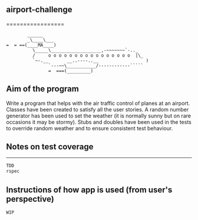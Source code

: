 ## airport-challenge ##
=================

```
        ______
        _\____\___
=  = ==(____MA____)
          \_____\___________________,-~~~~~~~`-.._
          /     o o o o o o o o o o o o o o o o  |\_
          `~-.__       __..----..__                  )
                `---~~\___________/------------`````
                =  ===(_________)

```

Aim of the program
---------
Write a program that helps with the air traffic control of planes at an airport.
Classes have been created to satisfy all the user stories. A random number generator has been used to set the weather (it is normally sunny but on rare occasions it may be stormy). Stubs and doubles have been used in the tests to override random weather and to ensure consistent test behaviour.

## Notes on test coverage
----------------------

```sh
TDD
rspec
```

## Instructions of how app is used (from user's perspective)

```sh
WIP
```
